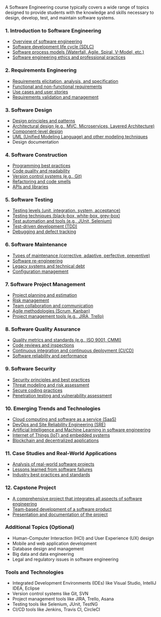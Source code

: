 A Software Engineering course typically covers a wide range of topics designed to provide students with the knowledge and skills necessary to design, develop, test, and maintain software systems. 

### 1. **Introduction to Software Engineering**
   - [Overview of software engineering](https://github.com/aw-junaid/Computer-Science/blob/main/Software%20Engineering/Course/Course/Overview%20of%20software%20engineering.md)
   - [Software development life cycle (SDLC)](https://github.com/aw-junaid/Computer-Science/blob/main/Software%20Engineering/Course/Course/Software%20development%20life%20cycle%20(SDLC).md)
   - [Software process models (Waterfall, Agile, Spiral, V-Model, etc.)](https://github.com/aw-junaid/Computer-Science/blob/main/Software%20Engineering/Course/Course/Software%20process%20models%20(Waterfall%2C%20Agile%2C%20Spiral%2C%20V-Model%2C%20etc.).md)
   - [Software engineering ethics and professional practices](https://github.com/aw-junaid/Computer-Science/blob/main/Software%20Engineering/Course/Course/Software%20engineering%20ethics%20and%20professional%20practices.md)

### 2. **Requirements Engineering**
   - [Requirements elicitation, analysis, and specification](https://github.com/aw-junaid/Computer-Science/blob/main/Software%20Engineering/Course/Course/Requirements%20elicitation%2C%20analysis%2C%20and%20specification.md)
   - [Functional and non-functional requirements](https://github.com/aw-junaid/Computer-Science/blob/main/Software%20Engineering/Course/Course/Functional%20and%20non-functional%20requirements.md)
   - [Use cases and user stories](https://github.com/aw-junaid/Computer-Science/blob/main/Software%20Engineering/Course/Course/Use%20cases%20and%20user%20stories.md)
   - [Requirements validation and management](https://github.com/aw-junaid/Computer-Science/blob/main/Software%20Engineering/Course/Course/Requirements%20validation%20and%20management.md)

### 3. **Software Design**
   - [Design principles and patterns](https://github.com/aw-junaid/Computer-Science/blob/main/Software%20Engineering/Course/Course/Design%20principles%20and%20patterns.md)
   - [Architectural design (e.g., MVC, Microservices, Layered Architecture)](https://github.com/aw-junaid/Computer-Science/blob/main/Software%20Engineering/Course/Course/Architectural%20design%20(e.g.%2C%20MVC%2C%20Microservices%2C%20Layered%20Architecture).md)
   - [Component-level design](https://github.com/aw-junaid/Computer-Science/blob/main/Software%20Engineering/Course/Course/Component-level%20design.md)
   - [UML (Unified Modeling Language) and other modeling techniques](https://github.com/aw-junaid/Computer-Science/blob/main/Software%20Engineering/Course/Course/UML%20(Unified%20Modeling%20Language)%20and%20other%20modeling%20techniques.md)
   - Design documentation

### 4. **Software Construction**
   - [Programming best practices](https://github.com/aw-junaid/Computer-Science/blob/main/Software%20Engineering/Course/Course/Programming%20best%20practices.md)
   - [Code quality and readability](https://github.com/aw-junaid/Computer-Science/blob/main/Software%20Engineering/Course/Course/Code%20quality%20and%20readability.md)
   - [Version control systems (e.g., Git)](https://github.com/aw-junaid/Computer-Science/blob/main/Software%20Engineering/Course/Course/Version%20control%20systems%20(e.g.%2C%20Git).md)
   - [Refactoring and code smells](https://github.com/aw-junaid/Computer-Science/blob/main/Software%20Engineering/Course/Course/Refactoring%20and%20code%20smells.md)
   - [APIs and libraries](https://github.com/aw-junaid/Computer-Science/blob/main/Software%20Engineering/Course/Course/APIs%20and%20libraries.md)

### 5. **Software Testing**
   - [Testing levels (unit, integration, system, acceptance)](https://github.com/aw-junaid/Computer-Science/blob/main/Software%20Engineering/Course/Course/Testing%20levels%20(unit%2C%20integration%2C%20system%2C%20acceptance).md)
   - [Testing techniques (black-box, white-box, grey-box)](https://github.com/aw-junaid/Computer-Science/blob/main/Software%20Engineering/Course/Course/Testing%20techniques%20(black-box%2C%20white-box%2C%20grey-box).md)
   - [Test automation and tools (e.g., JUnit, Selenium)](https://github.com/aw-junaid/Computer-Science/blob/main/Software%20Engineering/Course/Course/Test%20automation%20and%20tools%20(e.g.%2C%20JUnit%2C%20Selenium).md)
   - [Test-driven development (TDD)](https://github.com/aw-junaid/Computer-Science/blob/main/Software%20Engineering/Course/Course/Test-driven%20development%20(TDD).md)
   - [Debugging and defect tracking](https://github.com/aw-junaid/Computer-Science/blob/main/Software%20Engineering/Course/Course/Debugging%20and%20defect%20tracking.md)

### 6. **Software Maintenance**
   - [Types of maintenance (corrective, adaptive, perfective, preventive)](https://github.com/aw-junaid/Computer-Science/blob/main/Software%20Engineering/Course/Course/Types%20of%20maintenance%20(corrective%2C%20adaptive%2C%20perfective%2C%20preventive).md)
   - [Software re-engineering](https://github.com/aw-junaid/Computer-Science/blob/main/Software%20Engineering/Course/Course/Software%20re-engineering.md)
   - [Legacy systems and technical debt](https://github.com/aw-junaid/Computer-Science/blob/main/Software%20Engineering/Course/Course/Legacy%20systems%20and%20technical%20debt.md)
   - [Configuration management](https://github.com/aw-junaid/Computer-Science/blob/main/Software%20Engineering/Course/Course/Configuration%20management.md)

### 7. **Software Project Management**
   - [Project planning and estimation](https://github.com/aw-junaid/Computer-Science/blob/main/Software%20Engineering/Course/Course/Project%20planning%20and%20estimation.md)
   - [Risk management](https://github.com/aw-junaid/Computer-Science/blob/main/Software%20Engineering/Course/Course/Risk%20management.md)
   - [Team collaboration and communication](https://github.com/aw-junaid/Computer-Science/blob/main/Software%20Engineering/Course/Course/Team%20collaboration%20and%20communication.md)
   - [Agile methodologies (Scrum, Kanban)](https://github.com/aw-junaid/Computer-Science/blob/main/Software%20Engineering/Course/Course/Agile%20methodologies%20(Scrum%2C%20Kanban).md)
   - [Project management tools (e.g., JIRA, Trello)](https://github.com/aw-junaid/Computer-Science/blob/main/Software%20Engineering/Course/Course/Project%20management%20tools%20(e.g.%2C%20JIRA%2C%20Trello).md)

### 8. **Software Quality Assurance**
   - [Quality metrics and standards (e.g., ISO 9001, CMMI)](https://github.com/aw-junaid/Computer-Science/blob/main/Software%20Engineering/Course/Course/Quality%20metrics%20and%20standards%20(e.g.%2C%20ISO%209001%2C%20CMMI).md)
   - [Code reviews and inspections](https://github.com/aw-junaid/Computer-Science/blob/main/Software%20Engineering/Course/Course/Code%20reviews%20and%20inspections.md)
   - [Continuous integration and continuous deployment (CI/CD)](https://github.com/aw-junaid/Computer-Science/blob/main/Software%20Engineering/Course/Course/Continuous%20integration%20and%20continuous%20deployment%20(CI-CD).md)
   - [Software reliability and performance](https://github.com/aw-junaid/Computer-Science/blob/main/Software%20Engineering/Course/Course/Software%20reliability%20and%20performance.md)

### 9. **Software Security**
   - [Security principles and best practices](https://github.com/aw-junaid/Computer-Science/blob/main/Software%20Engineering/Course/Course/Security%20principles%20and%20best%20practices.md)
   - [Threat modeling and risk assessment](https://github.com/aw-junaid/Computer-Science/blob/main/Software%20Engineering/Course/Course/Threat%20modeling%20and%20risk%20assessment.md)
   - [Secure coding practices](https://github.com/aw-junaid/Computer-Science/blob/main/Software%20Engineering/Course/Course/Secure%20coding%20practices.md)
   - [Penetration testing and vulnerability assessment](https://github.com/aw-junaid/Computer-Science/blob/main/Software%20Engineering/Course/Course/Penetration%20testing%20and%20vulnerability%20assessment.md)

### 10. **Emerging Trends and Technologies**
   - [Cloud computing and software as a service (SaaS)](https://github.com/aw-junaid/Computer-Science/blob/main/Software%20Engineering/Course/Course/Cloud%20computing%20and%20software%20as%20a%20service%20(SaaS).md)
   - [DevOps and Site Reliability Engineering (SRE)](https://github.com/aw-junaid/Computer-Science/blob/main/Software%20Engineering/Course/Course/DevOps%20and%20Site%20Reliability%20Engineering%20(SRE).md)
   - [Artificial Intelligence and Machine Learning in software engineering](https://github.com/aw-junaid/Computer-Science/blob/main/Software%20Engineering/Course/Course/Artificial%20Intelligence%20and%20Machine%20Learning%20in%20software%20engineering.md)
   - [Internet of Things (IoT) and embedded systems](https://github.com/aw-junaid/Computer-Science/blob/main/Software%20Engineering/Course/Course/Internet%20of%20Things%20(IoT)%20and%20embedded%20systems.md)
   - [Blockchain and decentralized applications](https://github.com/aw-junaid/Computer-Science/blob/main/Software%20Engineering/Course/Course/Blockchain%20and%20decentralized%20applications.md)

### 11. **Case Studies and Real-World Applications**
   - [Analysis of real-world software projects](https://github.com/aw-junaid/Computer-Science/blob/main/Software%20Engineering/Course/Course/Analysis%20of%20real-world%20software%20projects.md)
   - [Lessons learned from software failures](https://github.com/aw-junaid/Computer-Science/blob/main/Software%20Engineering/Course/Course/Lessons%20learned%20from%20software%20failures.md)
   - [Industry best practices and standards](https://github.com/aw-junaid/Computer-Science/blob/main/Software%20Engineering/Course/Course/Industry%20best%20practices%20and%20standards.md)

### 12. **Capstone Project**
   - [A comprehensive project that integrates all aspects of software engineering](https://github.com/aw-junaid/Computer-Science/blob/main/Software%20Engineering/Course/Course/A%20comprehensive%20project%20that%20integrates%20all%20aspects%20of%20software%20engineering.md)
   - [Team-based development of a software product](https://github.com/aw-junaid/Computer-Science/blob/main/Software%20Engineering/Course/Course/Team-based%20development%20of%20a%20software%20product.md)
   - [Presentation and documentation of the project](https://github.com/aw-junaid/Computer-Science/blob/main/Software%20Engineering/Course/Course/Presentation%20and%20documentation%20of%20the%20project.md)

### Additional Topics (Optional)
   - Human-Computer Interaction (HCI) and User Experience (UX) design
   - Mobile and web application development
   - Database design and management
   - Big data and data engineering
   - Legal and regulatory issues in software engineering

### Tools and Technologies
   - Integrated Development Environments (IDEs) like Visual Studio, IntelliJ IDEA, Eclipse
   - Version control systems like Git, SVN
   - Project management tools like JIRA, Trello, Asana
   - Testing tools like Selenium, JUnit, TestNG
   - CI/CD tools like Jenkins, Travis CI, CircleCI
